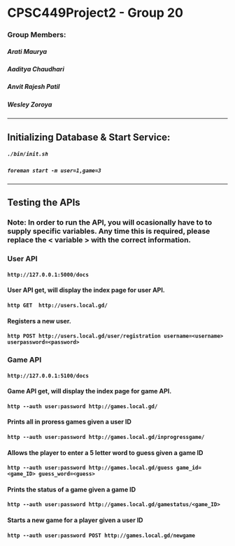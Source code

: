 # CPSC449Project2 - Group 20

### Group Members:
##### Arati Maurya
##### Aaditya Chaudhari
##### Anvit Rajesh Patil
##### Wesley Zoroya

---

## **Initializing Database & Start Service:**

##### `./bin/init.sh`
##### `foreman start -m user=1,game=3`

---

## **Testing the APIs**
### Note: In order to run the API, you will ocasionally have to to supply specific variables. Any time this is required, please replace the < variable > with the correct information.


### **User API**
#### `http://127.0.0.1:5000/docs`

#### User API get, will display the index page for user API.
#### `http GET  http://users.local.gd/` 

#### Registers a new user.
#### `http POST http://users.local.gd/user/registration username=<username> userpassword=<password>` 


### **Game API**
#### `http://127.0.0.1:5100/docs`

#### Game API get, will display the index page for game API.
#### `http --auth user:password http://games.local.gd/` 

#### Prints all in proress games given a user ID
#### `http --auth user:password http://games.local.gd/inprogressgame/`

#### Allows the player to enter a 5 letter word to guess given a game ID
#### `http --auth user:password http://games.local.gd/guess game_id=<game_ID> guess_word=<guess>`

#### Prints the status of a game given a game ID
#### `http --auth user:password http://games.local.gd/gamestatus/<game_ID>`

#### Starts a new game for a player given a user ID
#### `http --auth user:password POST http://games.local.gd/newgame` 


